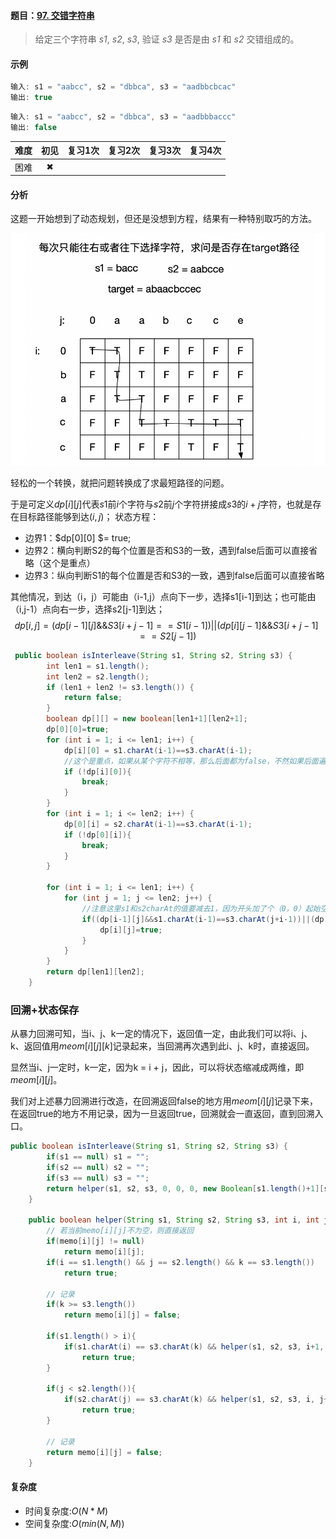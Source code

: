 #### 题目：[97. 交错字符串](https://leetcode-cn.com/problems/interleaving-string/)

> 给定三个字符串 *s1*, *s2*, *s3*, 验证 *s3* 是否是由 *s1* 和 *s2* 交错组成的。

#### 示例

```java
输入: s1 = "aabcc", s2 = "dbbca", s3 = "aadbbcbcac"
输出: true
```

```java
输入: s1 = "aabcc", s2 = "dbbca", s3 = "aadbbbaccc"
输出: false
```

| 难度 | 初见 | 复习1次 | 复习2次 | 复习3次 | 复习4次 |
| :--: | :--: | :-----: | :-----: | :-----: | :-----: |
| 困难 |  ✖   |         |         |         |         |

#### 分析

这题一开始想到了动态规划，但还是没想到方程，结果有一种特别取巧的方法。

![image-20200718161432812](图库/20200718-交错字符串（79）/image-20200718161432812.png)

轻松的一个转换，就把问题转换成了求最短路径的问题。

于是可定义$dp[i][j]$代表$s1$前$i$个字符与$s2$前$j$个字符拼接成$s3$的$i+j$字符，也就是存在目标路径能够到达$(i,j)$；
状态方程：

- 边界1：$dp[0][0] $= true;
- 边界2：横向判断S2的每个位置是否和S3的一致，遇到false后面可以直接省略（这个是重点）
- 边界3：纵向判断S1的每个位置是否和S3的一致，遇到false后面可以直接省略

其他情况，到达（i，j）可能由（i-1,j）点向下一步，选择s1[i-1]到达；也可能由（i,j-1）点向右一步，选择s2[j-1]到达；
$$
dp[i,j] = (dp[i-1][j] \&\& S3[i+j-1] == S1[i-1]) || (dp[i][j-1] \&\& S3[i+j-1] == S2[j-1])
$$

```java
 public boolean isInterleave(String s1, String s2, String s3) {
        int len1 = s1.length();
        int len2 = s2.length();
        if (len1 + len2 != s3.length()) {
            return false;
        }
        boolean dp[][] = new boolean[len1+1][len2+1];
        dp[0][0]=true;
        for (int i = 1; i <= len1; i++) {
            dp[i][0] = s1.charAt(i-1)==s3.charAt(i-1);
            //这个是重点，如果从某个字符不相等，那么后面都为false，不然如果后面遍历的话，有的字符会相等
            if (!dp[i][0]){
                break;
            }
        }
        for (int i = 1; i <= len2; i++) {
            dp[0][i] = s2.charAt(i-1)==s3.charAt(i-1);
            if (!dp[0][i]){
                break;
            }
        }

        for (int i = 1; i <= len1; i++) {
            for (int j = 1; j <= len2; j++) {
                //注意这里s1和s2charAt的值要减去1，因为开头加了个（0，0）起始空值
                if((dp[i-1][j]&&s1.charAt(i-1)==s3.charAt(j+i-1))||(dp[i][j-1]&&s2.charAt(j-1)==s3.charAt(j+i-1))){
                    dp[i][j]=true;
                }
            }
        }
        return dp[len1][len2];
    }
```

### 回溯+状态保存

从暴力回溯可知，当i、j、k一定的情况下，返回值一定，由此我们可以将i、j、k、返回值用$meom[i][j][k]$记录起来，当回溯再次遇到此i、j、k时，直接返回。

显然当i、j一定时，k一定，因为k = i + j，因此，可以将状态缩减成两维，即$meom[i][j]$。

我们对上述暴力回溯进行改造，在回溯返回false的地方用$meom[i][j]$记录下来，在返回true的地方不用记录，因为一旦返回true，回溯就会一直返回，直到回溯入口。



```java
public boolean isInterleave(String s1, String s2, String s3) {
        if(s1 == null) s1 = "";
        if(s2 == null) s2 = "";
        if(s3 == null) s3 = "";
        return helper(s1, s2, s3, 0, 0, 0, new Boolean[s1.length()+1][s2.length()+1]);
    }
    
    public boolean helper(String s1, String s2, String s3, int i, int j, int k, Boolean[][] memo){
        // 若当前memo[i][j]不为空，则直接返回
        if(memo[i][j] != null)
            return memo[i][j];
        if(i == s1.length() && j == s2.length() && k == s3.length())
            return true;

        // 记录
        if(k >= s3.length())
            return memo[i][j] = false;

        if(s1.length() > i){
            if(s1.charAt(i) == s3.charAt(k) && helper(s1, s2, s3, i+1, j, k+1, memo))
                return true;
        }

        if(j < s2.length()){
            if(s2.charAt(j) == s3.charAt(k) && helper(s1, s2, s3, i, j+1, k+1, memo))
                return true;
        }

        // 记录
        return memo[i][j] = false;
    }

```





#### 复杂度

- 时间复杂度:$O(N*M)$
- 空间复杂度:$O(min(N,M))$